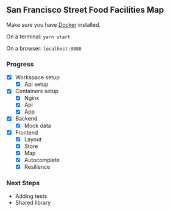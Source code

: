 ## San Francisco Street Food Facilities Map

Make sure you have [Docker](https://docs.docker.com/get-docker/) installed.

On a terminal:
```yarn start```

On a browser: ```localhost:8080```


### Progress
- [x] Workspace setup
  - [x] Api setup
- [x] Containers setup
  - [x] Nginx
  - [x] Api
  - [x] App
- [x] Backend
  - [x] Mock data
- [x] Frontend
  - [x] Layout
  - [x] Store
  - [x] Map
  - [x] Autocomplete
  - [x] Resilience

### Next Steps
- Adding tests
- Shared library